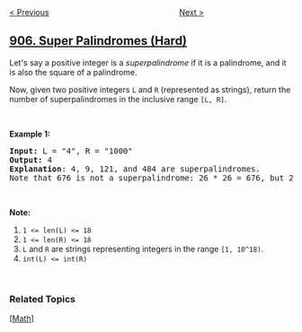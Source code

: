 <!--|This file generated by command(leetcode description); DO NOT EDIT.    |-->
<!--+----------------------------------------------------------------------+-->
<!--|@author    openset <openset.wang@gmail.com>                           |-->
<!--|@link      https://github.com/openset                                 |-->
<!--|@home      https://github.com/openset/leetcode                        |-->
<!--+----------------------------------------------------------------------+-->

[< Previous](https://github.com/openset/leetcode/tree/master/problems/sort-array-by-parity "Sort Array By Parity")
　　　　　　　　　　　　　　　　
[Next >](https://github.com/openset/leetcode/tree/master/problems/sum-of-subarray-minimums "Sum of Subarray Minimums")

## [906. Super Palindromes (Hard)](https://leetcode.com/problems/super-palindromes "超级回文数")

<p>Let&#39;s say a positive integer is a&nbsp;<em>superpalindrome</em>&nbsp;if it is a palindrome, and it is also the square of a palindrome.</p>

<p>Now, given two positive&nbsp;integers <code>L</code> and <code>R</code> (represented as strings), return the number of superpalindromes in the inclusive range <code>[L, R]</code>.</p>

<p>&nbsp;</p>

<p><strong>Example 1:</strong></p>

<pre>
<strong>Input: </strong>L = <span id="example-input-1-1">&quot;4&quot;</span>, R = <span id="example-input-1-2">&quot;1000&quot;</span>
<strong>Output: </strong>4
<span><strong>Explanation</strong>: </span>4, 9, 121, and 484 are superpalindromes.
Note that 676 is not a superpalindrome: 26 * 26 = 676, but 26 is not a palindrome.</pre>

<p>&nbsp;</p>

<p><strong>Note:</strong></p>

<ol>
	<li><code>1 &lt;= len(L) &lt;= 18</code></li>
	<li><code>1 &lt;= len(R) &lt;= 18</code></li>
	<li><code>L</code> and <code>R</code> are strings representing integers in the range <code>[1, 10^18)</code>.</li>
	<li><code>int(L) &lt;= int(R)</code></li>
</ol>

<div>
<p>&nbsp;</p>
</div>

### Related Topics
  [[Math](https://github.com/openset/leetcode/tree/master/tag/math/README.md)]
